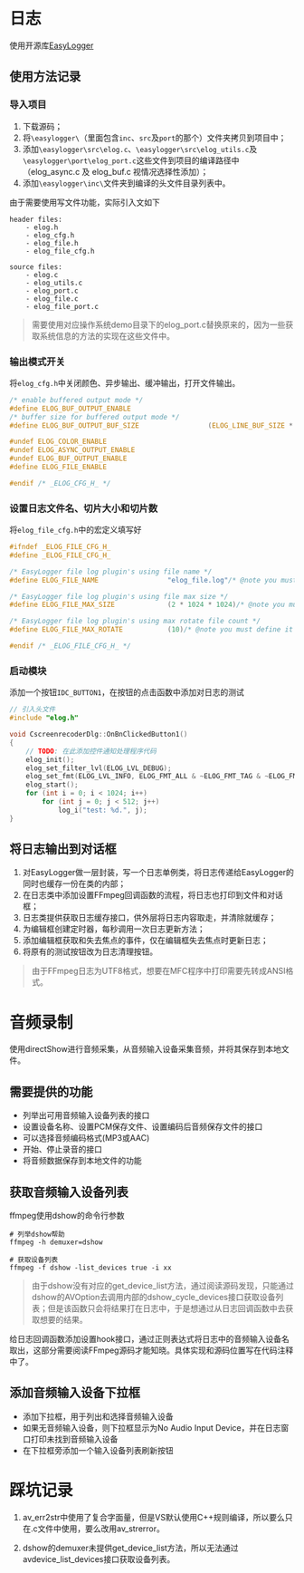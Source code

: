 # 日志

使用开源库[EasyLogger](https://github.com/armink/EasyLogger)

## 使用方法记录

### 导入项目

1. 下载源码；
2. 将`\easylogger\`（里面包含`inc`、`src`及`port`的那个）文件夹拷贝到项目中；
3. 添加`\easylogger\src\elog.c`、`\easylogger\src\elog_utils.c`及`\easylogger\port\elog_port.c`这些文件到项目的编译路径中（elog_async.c 及 elog_buf.c 视情况选择性添加）；
4. 添加`\easylogger\inc\`文件夹到编译的头文件目录列表中。

由于需要使用写文件功能，实际引入文如下

```
header files:
	- elog.h
	- elog_cfg.h
	- elog_file.h
	- elog_file_cfg.h
	
source files:
	- elog.c
	- elog_utils.c
	- elog_port.c
	- elog_file.c
	- elog_file_port.c
```

> 需要使用对应操作系统demo目录下的elog_port.c替换原来的，因为一些获取系统信息的方法的实现在这些文件中。

### 输出模式开关

将`elog_cfg.h`中关闭颜色、异步输出、缓冲输出，打开文件输出。

```c
/* enable buffered output mode */
#define ELOG_BUF_OUTPUT_ENABLE
/* buffer size for buffered output mode */
#define ELOG_BUF_OUTPUT_BUF_SIZE                 (ELOG_LINE_BUF_SIZE * 10)

#undef ELOG_COLOR_ENABLE
#undef ELOG_ASYNC_OUTPUT_ENABLE
#undef ELOG_BUF_OUTPUT_ENABLE
#define ELOG_FILE_ENABLE

#endif /* _ELOG_CFG_H_ */
```

### 设置日志文件名、切片大小和切片数

将`elog_file_cfg.h`中的宏定义填写好

```c
#ifndef _ELOG_FILE_CFG_H_
#define _ELOG_FILE_CFG_H_

/* EasyLogger file log plugin's using file name */
#define ELOG_FILE_NAME                 "elog_file.log"/* @note you must define it for a value */

/* EasyLogger file log plugin's using file max size */
#define ELOG_FILE_MAX_SIZE             (2 * 1024 * 1024)/* @note you must define it for a value */

/* EasyLogger file log plugin's using max rotate file count */
#define ELOG_FILE_MAX_ROTATE           (10)/* @note you must define it for a value */

#endif /* _ELOG_FILE_CFG_H_ */
```

### 启动模块

添加一个按钮`IDC_BUTTON1`，在按钮的点击函数中添加对日志的测试

```c++
// 引入头文件
#include "elog.h"

void CscreenrecoderDlg::OnBnClickedButton1()
{
	// TODO: 在此添加控件通知处理程序代码
	elog_init();
	elog_set_filter_lvl(ELOG_LVL_DEBUG);
	elog_set_fmt(ELOG_LVL_INFO, ELOG_FMT_ALL & ~ELOG_FMT_TAG & ~ELOG_FMT_P_INFO);
	elog_start();
	for (int i = 0; i < 1024; i++)
		for (int j = 0; j < 512; j++)
			log_i("test: %d.", j);
}
```

## 将日志输出到对话框

1. 对EasyLogger做一层封装，写一个日志单例类，将日志传递给EasyLogger的同时也缓存一份在类的内部；
2. 在日志类中添加设置FFmpeg回调函数的流程，将日志也打印到文件和对话框；
3. 日志类提供获取日志缓存接口，供外层将日志内容取走，并清除就缓存；
4. 为编辑框创建定时器，每秒调用一次日志更新方法；
5. 添加编辑框获取和失去焦点的事件，仅在编辑框失去焦点时更新日志；
6. 将原有的测试按钮改为日志清理按钮。

> 由于FFmpeg日志为UTF8格式，想要在MFC程序中打印需要先转成ANSI格式。

# 音频录制

使用directShow进行音频采集，从音频输入设备采集音频，并将其保存到本地文件。

## 需要提供的功能

- 列举出可用音频输入设备列表的接口
- 设置设备名称、设置PCM保存文件、设置编码后音频保存文件的接口
- 可以选择音频编码格式(MP3或AAC)
- 开始、停止录音的接口
- 将音频数据保存到本地文件的功能

## 获取音频输入设备列表

ffmpeg使用dshow的命令行参数

```shell
# 列举dshow帮助
ffmpeg -h demuxer=dshow

# 获取设备列表
ffmpeg -f dshow -list_devices true -i xx
```

>  由于dshow没有对应的get_device_list方法，通过阅读源码发现，只能通过dshow的AVOption去调用内部的dshow_cycle_devices接口获取设备列表；但是该函数只会将结果打在日志中，于是想通过从日志回调函数中去获取想要的结果。

给日志回调函数添加设置hook接口，通过正则表达式将日志中的音频输入设备名取出，这部分需要阅读FFmpeg源码才能知晓。具体实现和源码位置写在代码注释中了。

## 添加音频输入设备下拉框

- 添加下拉框，用于列出和选择音频输入设备
- 如果无音频输入设备，则下拉框显示为No Audio Input Device，并在日志窗口打印未找到音频输入设备
- 在下拉框旁添加一个输入设备列表刷新按钮

# 踩坑记录

1. av_err2str中使用了复合字面量，但是VS默认使用C++规则编译，所以要么只在.c文件中使用，要么改用av_strerror。

2. dshow的demuxer未提供get_device_list方法，所以无法通过avdevice_list_devices接口获取设备列表。


